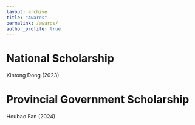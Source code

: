 ```yaml
---
layout: archive
title: "Awards"
permalink: /awards/
author_profile: true
---
```

# National Scholarship

Xintong Dong (2023)  

# Provincial Government Scholarship

Houbao Fan (2024)  
